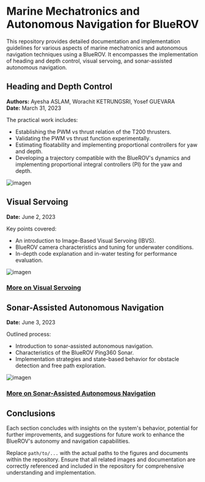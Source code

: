 # Marine Mechatronics and Autonomous Navigation for BlueROV

This repository provides detailed documentation and implementation guidelines for various aspects of marine mechatronics and autonomous navigation techniques using a BlueROV. It encompasses the implementation of heading and depth control, visual servoing, and sonar-assisted autonomous navigation.

## Heading and Depth Control

**Authors:** Ayesha ASLAM, Worachit KETRUNGSRI, Yosef GUEVARA  
**Date:** March 31, 2023

The practical work includes:
- Establishing the PWM vs thrust relation of the T200 thrusters.
- Validating the PWM vs thrust function experimentally.
- Estimating floatability and implementing proportional controllers for yaw and depth.
- Developing a trajectory compatible with the BlueROV's dynamics and implementing proportional integral controllers (PI) for the yaw and depth.

![imagen](https://github.com/YosefGuevara012/Marine-mechatronics/assets/54146941/894b2cb5-e990-4a46-9f5d-ffaaa22a1dfb)


## Visual Servoing

**Date:** June 2, 2023

Key points covered:
- An introduction to Image-Based Visual Servoing (IBVS).
- BlueROV camera characteristics and tuning for underwater conditions.
- In-depth code explanation and in-water testing for performance evaluation.

![imagen](https://github.com/YosefGuevara012/Marine-mechatronics/assets/54146941/bfd4ff8f-9e29-407d-b325-58a6ead4adcc)


### [More on Visual Servoing](path/to/visual_servoing_documentation)

## Sonar-Assisted Autonomous Navigation

**Date:** June 3, 2023

Outlined process:
- Introduction to sonar-assisted autonomous navigation.
- Characteristics of the BlueROV Ping360 Sonar.
- Implementation strategies and state-based behavior for obstacle detection and free path exploration.

![imagen](https://github.com/YosefGuevara012/Marine-mechatronics/assets/54146941/98d21128-a338-44b0-8449-10608a029136)


### [More on Sonar-Assisted Autonomous Navigation](path/to/sonar_assisted_navigation_documentation)

## Conclusions

Each section concludes with insights on the system's behavior, potential for further improvements, and suggestions for future work to enhance the BlueROV's autonomy and navigation capabilities.

Replace `path/to/...` with the actual paths to the figures and documents within the repository. Ensure that all related images and documentation are correctly referenced and included in the repository for comprehensive understanding and implementation.
